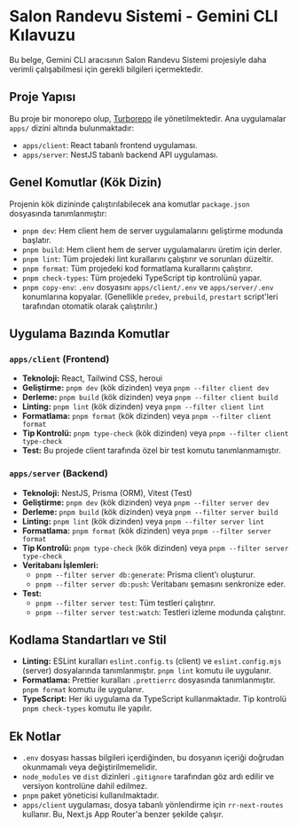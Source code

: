 # Salon Randevu Sistemi - Gemini CLI Kılavuzu

Bu belge, Gemini CLI aracısının Salon Randevu Sistemi projesiyle daha verimli çalışabilmesi için gerekli bilgileri içermektedir.

## Proje Yapısı

Bu proje bir monorepo olup, [Turborepo](https://turbo.build/) ile yönetilmektedir. Ana uygulamalar `apps/` dizini altında bulunmaktadır:

- `apps/client`: React tabanlı frontend uygulaması.
- `apps/server`: NestJS tabanlı backend API uygulaması.

## Genel Komutlar (Kök Dizin)

Projenin kök dizininde çalıştırılabilecek ana komutlar `package.json` dosyasında tanımlanmıştır:

- `pnpm dev`: Hem client hem de server uygulamalarını geliştirme modunda başlatır.
- `pnpm build`: Hem client hem de server uygulamalarını üretim için derler.
- `pnpm lint`: Tüm projedeki lint kurallarını çalıştırır ve sorunları düzeltir.
- `pnpm format`: Tüm projedeki kod formatlama kurallarını çalıştırır.
- `pnpm check-types`: Tüm projedeki TypeScript tip kontrolünü yapar.
- `pnpm copy-env`: `.env` dosyasını `apps/client/.env` ve `apps/server/.env` konumlarına kopyalar. (Genellikle `predev`, `prebuild`, `prestart` script'leri tarafından otomatik olarak çalıştırılır.)

## Uygulama Bazında Komutlar

### `apps/client` (Frontend)

- **Teknoloji:** React, Tailwind CSS, heroui
- **Geliştirme:** `pnpm dev` (kök dizinden) veya `pnpm --filter client dev`
- **Derleme:** `pnpm build` (kök dizinden) veya `pnpm --filter client build`
- **Linting:** `pnpm lint` (kök dizinden) veya `pnpm --filter client lint`
- **Formatlama:** `pnpm format` (kök dizinden) veya `pnpm --filter client format`
- **Tip Kontrolü:** `pnpm type-check` (kök dizinden) veya `pnpm --filter client type-check`
- **Test:** Bu projede client tarafında özel bir test komutu tanımlanmamıştır.

### `apps/server` (Backend)

- **Teknoloji:** NestJS, Prisma (ORM), Vitest (Test)
- **Geliştirme:** `pnpm dev` (kök dizinden) veya `pnpm --filter server dev`
- **Derleme:** `pnpm build` (kök dizinden) veya `pnpm --filter server build`
- **Linting:** `pnpm lint` (kök dizinden) veya `pnpm --filter server lint`
- **Formatlama:** `pnpm format` (kök dizinden) veya `pnpm --filter server format`
- **Tip Kontrolü:** `pnpm type-check` (kök dizinden) veya `pnpm --filter server type-check`
- **Veritabanı İşlemleri:**
    - `pnpm --filter server db:generate`: Prisma client'ı oluşturur.
    - `pnpm --filter server db:push`: Veritabanı şemasını senkronize eder.
- **Test:**
    - `pnpm --filter server test`: Tüm testleri çalıştırır.
    - `pnpm --filter server test:watch`: Testleri izleme modunda çalıştırır.

## Kodlama Standartları ve Stil

- **Linting:** ESLint kuralları `eslint.config.ts` (client) ve `eslint.config.mjs` (server) dosyalarında tanımlanmıştır. `pnpm lint` komutu ile uygulanır.
- **Formatlama:** Prettier kuralları `.prettierrc` dosyasında tanımlanmıştır. `pnpm format` komutu ile uygulanır.
- **TypeScript:** Her iki uygulama da TypeScript kullanmaktadır. Tip kontrolü `pnpm check-types` komutu ile yapılır.

## Ek Notlar

- `.env` dosyası hassas bilgileri içerdiğinden, bu dosyanın içeriği doğrudan okunmamalı veya değiştirilmemelidir.
- `node_modules` ve `dist` dizinleri `.gitignore` tarafından göz ardı edilir ve versiyon kontrolüne dahil edilmez.
- `pnpm` paket yöneticisi kullanılmaktadır.
- `apps/client` uygulaması, dosya tabanlı yönlendirme için `rr-next-routes` kullanır. Bu, Next.js App Router'a benzer şekilde çalışır.
